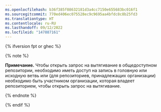 ```yaml
---
ms.openlocfilehash: b36f385f08632181d3a4cc7150e655683bc016f1
ms.sourcegitcommit: 770ed406ec075528ec9c9695aa4bfdc8c8b25fd3
ms.translationtype: HT
ms.contentlocale: ru-RU
ms.lasthandoff: 09/12/2022
ms.locfileid: "147887161"
---
```

{% ifversion fpt or ghec %}

{% note %}

**Примечание.** Чтобы открыть запрос на вытягивание в общедоступном репозитории, необходимо иметь доступ на запись в головную или исходную ветвь или (для репозиториев, принадлежащих организации) необходимо быть участником организации, которая владеет репозиторием, чтобы открыть запрос на вытягивание.

{% endnote %}

{% endif %}

